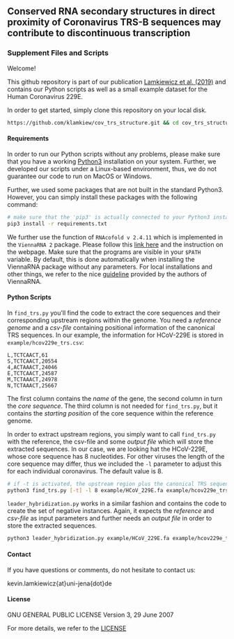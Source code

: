 ## Conserved RNA secondary structures in direct proximity of Coronavirus TRS-B sequences may contribute to discontinuous transcription

### Supplement Files and Scripts

Welcome!

This github repository is part of our publication [Lamkiewicz et al. (2019)](https://www.tobepublished.com) and contains
our Python scripts as well as a small example dataset for the Human Coronavirus 229E.

In order to get started, simply clone this repository on your local disk.

```bash
https://github.com/klamkiew/cov_trs_structure.git && cd cov_trs_structure/
```

#### Requirements

In order to run our Python scripts without any problems, please make sure that you have a working
[Python3](https://www.python.org/downloads/) installation on your system. Further, we developed
our scripts under a Linux-based environment, thus, we do not guarantee our code to run on
MacOS or Windows.

Further, we used some packages that are not built in the standard Python3. However, 
you can simply install these packages with the following command:

```bash
# make sure that the 'pip3' is actually connected to your Python3 installation.
pip3 install -r requirements.txt
```


We further use the function of `RNAcofold v 2.4.11` which is implemented in
the `ViennaRNA 2` package. Please follow this [link here](https://www.tbi.univie.ac.at/RNA/) 
and the instruction on the webpage. Make sure that the programs are visible in 
your `$PATH` variable. By default, this is done automatically when installing the
ViennaRNA package without any parameters. For local installations and other things,
we refer to the nice [guideline](https://www.tbi.univie.ac.at/RNA/#download) provided
by the authors of ViennaRNA.


#### Python Scripts

In `find_trs.py` you'll find the code to extract the core sequences and their corresponding
upstream regions within the genome. You need a *reference genome* and a *csv-file* containing
positional information of the canonical TRS sequences.
In our example, the information for HCoV-229E is stored in `example/hcov229e_trs.csv`:

```
L,TCTCAACT,61
S,TCTCAACT,20554
4,ACTAAACT,24046
E,TCTCAACT,24587
M,TCTAAACT,24978
N,TCTAAACT,25667
```
The first column contains the *name* of the gene, the second column in turn the *core sequence*.
The third column is not needed for `find_trs.py`, but it contains the *starting position* of the core sequence
within the reference genome.

In order to extract upstream regions, you simply want to call `find_trs.py` with the reference, the csv-file
and some *output file* which will store the extracted sequences. In our case, we are looking hat the HCoV-229E,
whose core sequence has 8 nucleotides. For other viruses the length of the core sequence may differ,
thus we included the `-l` parameter to adjust this for each individual coronavirus. The default value is 8. 

```bash
# if -t is activated, the upstream region plus the canonical TRS sequence is extracted
python3 find_trs.py [-t] -l 8 example/HCoV_229E.fa example/hcov229e_trs.csv example/extracted_seq_hcov229e.fa

```

`leader_hybridization.py` works in a similar fashion and contains the code to create the set of negative 
instances. Again, it expects the *reference* and *csv-file* as input parameters and further needs an *output file*
in order to store the extracted sequences.


```bash
python3 leader_hybridization.py example/HCoV_229E.fa example/hcov229e_trs.csv example/negative_seq_hcov229e.fa

```

#### Contact

If you have questions or comments, do not hesitate to contact us:

kevin.lamkiewicz{at}uni-jena{dot}de

#### License
GNU GENERAL PUBLIC LICENSE Version 3, 29 June 2007

For more details, we refer to the [LICENSE](./LICENSE)
